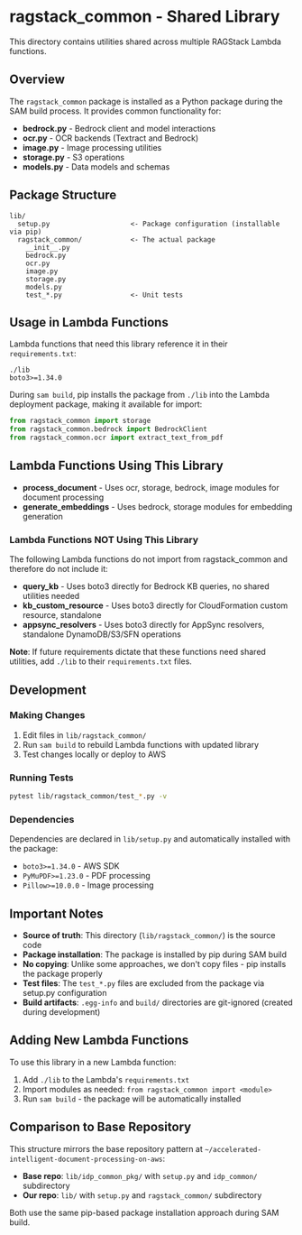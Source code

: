 # ragstack_common - Shared Library

This directory contains utilities shared across multiple RAGStack Lambda functions.

## Overview

The `ragstack_common` package is installed as a Python package during the SAM build process. It provides common functionality for:

- **bedrock.py** - Bedrock client and model interactions
- **ocr.py** - OCR backends (Textract and Bedrock)
- **image.py** - Image processing utilities
- **storage.py** - S3 operations
- **models.py** - Data models and schemas

## Package Structure

```
lib/
  setup.py                    <- Package configuration (installable via pip)
  ragstack_common/            <- The actual package
    __init__.py
    bedrock.py
    ocr.py
    image.py
    storage.py
    models.py
    test_*.py                 <- Unit tests
```

## Usage in Lambda Functions

Lambda functions that need this library reference it in their `requirements.txt`:

```
./lib
boto3>=1.34.0
```

During `sam build`, pip installs the package from `./lib` into the Lambda deployment package, making it available for import:

```python
from ragstack_common import storage
from ragstack_common.bedrock import BedrockClient
from ragstack_common.ocr import extract_text_from_pdf
```

## Lambda Functions Using This Library

- **process_document** - Uses ocr, storage, bedrock, image modules for document processing
- **generate_embeddings** - Uses bedrock, storage modules for embedding generation

### Lambda Functions NOT Using This Library

The following Lambda functions do not import from ragstack_common and therefore do not include it:

- **query_kb** - Uses boto3 directly for Bedrock KB queries, no shared utilities needed
- **kb_custom_resource** - Uses boto3 directly for CloudFormation custom resource, standalone
- **appsync_resolvers** - Uses boto3 directly for AppSync resolvers, standalone DynamoDB/S3/SFN operations

**Note**: If future requirements dictate that these functions need shared utilities, add `./lib` to their `requirements.txt` files.

## Development

### Making Changes

1. Edit files in `lib/ragstack_common/`
2. Run `sam build` to rebuild Lambda functions with updated library
3. Test changes locally or deploy to AWS

### Running Tests

```bash
pytest lib/ragstack_common/test_*.py -v
```

### Dependencies

Dependencies are declared in `lib/setup.py` and automatically installed with the package:

- `boto3>=1.34.0` - AWS SDK
- `PyMuPDF>=1.23.0` - PDF processing
- `Pillow>=10.0.0` - Image processing

## Important Notes

- **Source of truth**: This directory (`lib/ragstack_common/`) is the source code
- **Package installation**: The package is installed by pip during SAM build
- **No copying**: Unlike some approaches, we don't copy files - pip installs the package properly
- **Test files**: The `test_*.py` files are excluded from the package via setup.py configuration
- **Build artifacts**: `.egg-info` and `build/` directories are git-ignored (created during development)

## Adding New Lambda Functions

To use this library in a new Lambda function:

1. Add `./lib` to the Lambda's `requirements.txt`
2. Import modules as needed: `from ragstack_common import <module>`
3. Run `sam build` - the package will be automatically installed

## Comparison to Base Repository

This structure mirrors the base repository pattern at `~/accelerated-intelligent-document-processing-on-aws`:

- **Base repo**: `lib/idp_common_pkg/` with `setup.py` and `idp_common/` subdirectory
- **Our repo**: `lib/` with `setup.py` and `ragstack_common/` subdirectory

Both use the same pip-based package installation approach during SAM build.
